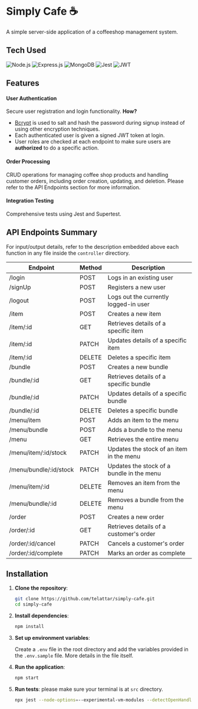# Simply Cafe ☕

A simple server-side application of a coffeeshop management system.

## Tech Used

![Node.js](https://img.shields.io/badge/Node%20js-339933?style=for-the-badge&logo=nodedotjs&logoColor=white)
![Express.js](https://img.shields.io/badge/Express%20js-000000?style=for-the-badge&logo=express&logoColor=white)
![MongoDB](https://img.shields.io/badge/MongoDB-4EA94B?style=for-the-badge&logo=mongodb&logoColor=white)
![Jest](https://img.shields.io/badge/Jest-C21325?style=for-the-badge&logo=jest&logoColor=white)
![JWT](https://img.shields.io/badge/JWT-000000?style=for-the-badge&logo=JSON%20web%20tokens&logoColor=white)

## Features

#### User Authentication

Secure user registration and login functionality. **How?**

- [Bcrypt](https://www.npmjs.com/package/bcrypt) is used to salt and hash the password during signup instead of using other encryption techniques.
- Each authenticated user is given a signed JWT token at login.
- User roles are checked at each endpoint to make sure users are **authorized** to do a specific action.

#### Order Processing

CRUD operations for managing coffee shop products and handling customer orders, including order creation, updating, and deletion. Please refer to the API Endpoints section for more information.

#### Integration Testing

Comprehensive tests using Jest and Supertest.

## API Endpoints Summary

For input/output details, refer to the description embedded above each function in any file inside the `controller` directiory.

| Endpoint               | Method | Description                               |
| ---------------------- | ------ | ----------------------------------------- |
| /login                 | POST   | Logs in an existing user                  |
| /signUp                | POST   | Registers a new user                      |
| /logout                | POST   | Logs out the currently logged-in user     |
| /item                  | POST   | Creates a new item                        |
| /item/:id              | GET    | Retrieves details of a specific item      |
| /item/:id              | PATCH  | Updates details of a specific item        |
| /item/:id              | DELETE | Deletes a specific item                   |
| /bundle                | POST   | Creates a new bundle                      |
| /bundle/:id            | GET    | Retrieves details of a specific bundle    |
| /bundle/:id            | PATCH  | Updates details of a specific bundle      |
| /bundle/:id            | DELETE | Deletes a specific bundle                 |
| /menu/item             | POST   | Adds an item to the menu                  |
| /menu/bundle           | POST   | Adds a bundle to the menu                 |
| /menu                  | GET    | Retrieves the entire menu                 |
| /menu/item/:id/stock   | PATCH  | Updates the stock of an item in the menu  |
| /menu/bundle/:id/stock | PATCH  | Updates the stock of a bundle in the menu |
| /menu/item/:id         | DELETE | Removes an item from the menu             |
| /menu/bundle/:id       | DELETE | Removes a bundle from the menu            |
| /order                 | POST   | Creates a new order                       |
| /order/:id             | GET    | Retrieves details of a customer's order   |
| /order/:id/cancel      | PATCH  | Cancels a customer's order                |
| /order/:id/complete    | PATCH  | Marks an order as complete                |

## Installation

1. **Clone the repository**:

   ```bash
   git clone https://github.com/telattar/simply-cafe.git
   cd simply-cafe
   ```

2. **Install dependencies**:

   ```bash
   npm install
   ```

3. **Set up environment variables**:

   Create a `.env` file in the root directory and add the variables provided in the `.env.sample` file. More details in the file itself.

4. **Run the application**:

   ```bash
   npm start
   ```

5. **Run tests**: please make sure your terminal is at `src` directory.
   ```bash
   npx jest --node-options=--experimental-vm-modules --detectOpenHandles --verbose src/tests/TESTFILENAME.js
   ```
